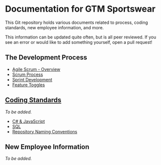 # Documentation for GTM Sportswear
This Git repository holds various documents related to process, coding standards, new employee information, and more.

This information can be updated quite often, but is all peer reviewed. If you see an error or would like to add something yourself, open a pull request!

## The Development Process

* [Agile Scrum - Overview](scrum)
* [Scrum Process](process/process.md)
* [Sprint Development](process/sprints.md)
* [Feature Toggles](process/feature-toggles.md)


## [Coding Standards](/codingstandards)
*To be added.*

* [C# & JavaScript](/#)
* [SQL](/#)
* [Repository Naming Conventions](/codingstandards/repositorynamingconvention.md)

## New Employee Information
*To be added.*
